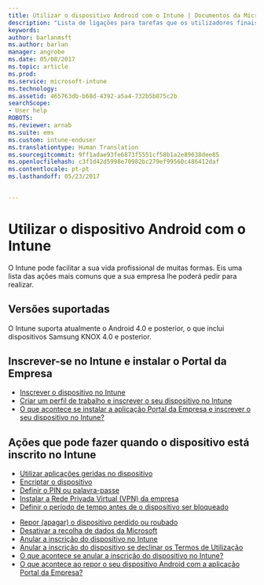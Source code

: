```yaml
---
title: Utilizar o dispositivo Android com o Intune | Documentos da Microsoft
description: "Lista de ligações para tarefas que os utilizadores finais podem fazer no respetivo dispositivo móvel Android quando este está inscrito no Intune"
keywords: 
author: barlanmsft
ms.author: barlan
manager: angrobe
ms.date: 05/08/2017
ms.topic: article
ms.prod: 
ms.service: microsoft-intune
ms.technology: 
ms.assetid: 465763db-b68d-4392-a5a4-732b5b875c2b
searchScope:
- User help
ROBOTS: 
ms.reviewer: arnab
ms.suite: ems
ms.custom: intune-enduser
ms.translationtype: Human Translation
ms.sourcegitcommit: 9ff1adae93fe6873f5551cf58b1a2e89638dee85
ms.openlocfilehash: c3f1d42d5998e70982bc279ef99560c486412daf
ms.contentlocale: pt-pt
ms.lasthandoff: 05/23/2017


---
```



# <a name="using-your-android-device-with-intune"></a>Utilizar o dispositivo Android com o Intune

O Intune pode facilitar a sua vida profissional de muitas formas. Eis uma lista das ações mais comuns que a sua empresa lhe poderá pedir para realizar.

## <a name="supported-versions"></a>Versões suportadas

O Intune suporta atualmente o Android 4.0 e posterior, o que inclui dispositivos Samsung KNOX 4.0 e posterior.

## <a name="enrolling-into-intune-and-installing-the-company-portal"></a>Inscrever-se no Intune e instalar o Portal da Empresa

- [Inscrever o dispositivo no Intune](enroll-your-device-in-Intune-android.md)
- [Criar um perfil de trabalho e inscrever o seu dispositivo no Intune](create-a-work-profile-and-enroll-your-device-in-intune-android.md)
- [O que acontece se instalar a aplicação Portal da Empresa e inscrever o seu dispositivo no Intune?](what-happens-if-you-install-the-company-portal-app-and-enroll-your-device-in-intune-android.md)

## <a name="things-you-can-do-when-your-device-is-enrolled-in-intune"></a>Ações que pode fazer quando o dispositivo está inscrito no Intune

- [Utilizar aplicações geridas no dispositivo](use-managed-apps-on-your-device-android.md)
- [Encriptar o dispositivo](encrypt-your-device-android.md)
- [Definir o PIN ou palavra-passe](set-your-pin-or-password-android.md)
- [Instalar a Rede Privada Virtual (VPN) da empresa](install-your-companys-virtual-private-network-VPN-android.md)
- [Definir o período de tempo antes de o dispositivo ser bloqueado](set-the-amount-of-time-before-your-device-is-locked-android.md)
<!--- [Reset (erase) your lost or stolen device](reset-erase-your-lost-or-stolen-device-android.md)-->
- [Repor (apagar) o dispositivo perdido ou roubado](reset-erase-your-device-cpwebsite.md)
- [Desativar a recolha de dados da Microsoft](turn-off-microsoft-usage-data-collection-android.md)
- [Anular a inscrição do dispositivo no Intune](unenroll-your-device-from-intune-android.md)
- [Anular a inscrição do dispositivo se declinar os Termos de Utilização](unenroll-your-device-from-intune-if-you-declined-terms-of-use-android.md)
- [O que acontece se anular a inscrição do dispositivo no Intune?](what-happens-if-you-unenroll-your-device-from-intune-android.md)
- [O que acontece ao repor o seu dispositivo Android com a aplicação Portal da Empresa?](what-happens-if-you-reset-your-device-using-the-company-portal-android.md)
<!--- - [What is the Rights Management sharing app?](what-is-the-rms-sharing-app-android.md) --->

